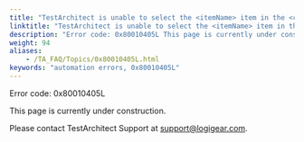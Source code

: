 ```yaml
--- 
title: "TestArchitect is unable to select the <itemName> item in the <controlName> control, which resides in the <windowName> window."
linktitle: "TestArchitect is unable to select the <itemName> item in the <controlName> control, which resides in the <windowName> window."
description: "Error code: 0x80010405L This page is currently under construction. Please contact TestArchitect Support at support@logigear.com ."
weight: 94
aliases: 
    - /TA_FAQ/Topics/0x80010405L.html
keywords: "automation errors, 0x80010405L"
---
```


Error code: 0x80010405L

This page is currently under construction.

Please contact TestArchitect Support at [support@logigear.com](mailto:support@logigear.com).




